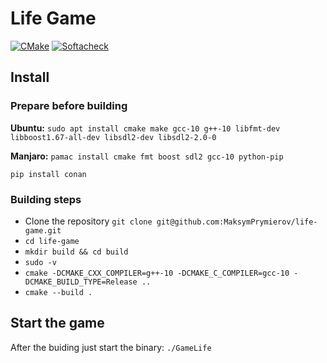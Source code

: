 # Life Game

[![CMake](https://github.com/MaksymPrymierov/life-game/actions/workflows/cmake.yml/badge.svg)](https://github.com/MaksymPrymierov/life-game/actions/workflows/cmake.yml)
[![Softacheck](https://softacheck.com/app/repository/MaksymPrymierov/life-game/badge)](https://softacheck.com/app/repository/MaksymPrymierov/life-game/issues)

## Install

### Prepare before building
**Ubuntu:** `sudo apt install cmake make gcc-10 g++-10 libfmt-dev libboost1.67-all-dev libsdl2-dev libsdl2-2.0-0`

**Manjaro:** `pamac install cmake fmt boost sdl2 gcc-10 python-pip`

`pip install conan`

### Building steps
* Clone the repository `git clone git@github.com:MaksymPrymierov/life-game.git`
* `cd life-game`
* `mkdir build && cd build`
* `sudo -v`
* `cmake -DCMAKE_CXX_COMPILER=g++-10 -DCMAKE_C_COMPILER=gcc-10 -DCMAKE_BUILD_TYPE=Release ..`
* `cmake --build .`

## Start the game
After the buiding just start the binary:
`./GameLife`
